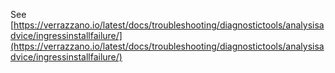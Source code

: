 See [https://verrazzano.io/latest/docs/troubleshooting/diagnostictools/analysisadvice/ingressinstallfailure/](https://verrazzano.io/latest/docs/troubleshooting/diagnostictools/analysisadvice/ingressinstallfailure/)
